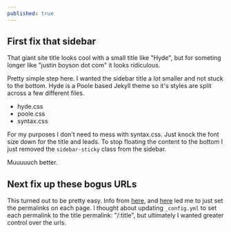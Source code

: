 ```yaml
---
published: true
---
```


## First fix that sidebar
That giant site title looks cool with a small title like "Hyde", but for someting longer like "justin boyson dot com" it looks ridiculous.

Pretty simple step here. I wanted the sidebar title a _lot_ smaller and not stuck to the bottom. Hyde is a Poole based Jekyll theme so it's styles are split across a few different files.

- hyde.css
- poole.css
- syntax.css

For my purposes I don't need to mess with syntax.css. Just knock the font size down for the title and leads. To stop floating the content to the bottom I just removed the `sidebar-sticky` class from the sidebar.

Muuuuuch better.

## Next fix up these bogus URLs
This turned out to be pretty easy. Info from [here](http://joshualande.com/short-urls-jekyll/), and [here](http://www.davehulihan.com/2012/08/17/jekyll-pages-with-pretty-urls.html) led me to just set the permalinks on each page. I thought about updating `_config.yml` to set each permalink to the title permalink: "/:title", but ultimately I wanted greater control over the urls.
